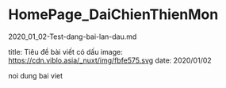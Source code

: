 # HomePage_DaiChienThienMon

2020_01_02-Test-dang-bai-lan-dau.md

title: Tiêu đề bài viết có dấu
image: https://cdn.viblo.asia/_nuxt/img/fbfe575.svg
date: 2020/01/02

noi dung bai viet
